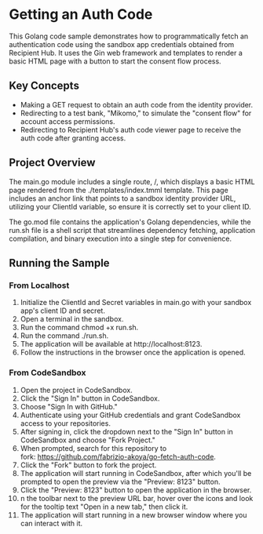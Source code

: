 # Getting an Auth Code

This Golang code sample demonstrates how to programmatically fetch an authentication code using the sandbox app credentials obtained from Recipient Hub. It uses the Gin web framework and templates to render a basic HTML page with a button to start the consent flow process.

## Key Concepts
* Making a GET request to obtain an auth code from the identity provider.
* Redirecting to a test bank, "Mikomo," to simulate the "consent flow" for account access permissions.
* Redirecting to Recipient Hub's auth code viewer page to receive the auth code after granting access.

## Project Overview
The main.go module includes a single route, /, which displays a basic HTML page rendered from the ./templates/index.tmml template. This page includes an anchor link that points to a sandbox identity provider URL, utilizing your ClientId variable, so ensure it is correctly set to your client ID.

The go.mod file contains the application's Golang dependencies, while the run.sh file is a shell script that streamlines dependency fetching, application compilation, and binary execution into a single step for convenience.


## Running the Sample
### From Localhost
1. Initialize the ClientId and Secret variables in main.go with your sandbox app's client ID and secret.
2. Open a terminal in the sandbox.
3. Run the command chmod +x run.sh.
4. Run the command ./run.sh.
5. The application will be available at http://localhost:8123.
6. Follow the instructions in the browser once the application is opened.

### From CodeSandbox
1. Open the project in CodeSandbox.
2. Click the "Sign In" button in CodeSandbox.
3. Choose "Sign In with GitHub."
4. Authenticate using your GitHub credentials and grant CodeSandbox access to your repositories.
5. After signing in, click the dropdown next to the "Sign In" button in CodeSandbox and choose "Fork Project."
6. When prompted, search for this repository to fork: https://github.com/fabrizio-akoya/go-fetch-auth-code.
7. Click the "Fork" button to fork the project.
8. The application will start running in CodeSandbox, after which you'll be prompted to open the preview via the "Preview: 8123" button.
9. Click the "Preview: 8123" button to open the application in the browser.
10. n the toolbar next to the preview URL bar, hover over the icons and look for the tooltip text "Open in a new tab," then click it.
11. The application will start running in a new browser window where you can interact with it.
